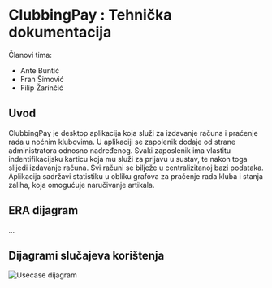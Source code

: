 # ClubbingPay : Tehnička dokumentacija
Članovi tima:
* Ante Buntić
* Fran Šimović
* Filip Žarinčić
## Uvod
ClubbingPay je desktop aplikacija koja služi za izdavanje računa i praćenje rada u noćnim klubovima. U aplikaciji se zapolenik dodaje od strane administratora odnosno nadređenog. Svaki zaposlenik ima vlastitu indentifikacijsku karticu koja mu služi za prijavu u sustav, te nakon toga slijedi izdavanje računa. Svi računi se bilježe u centralizitanoj bazi podataka. Aplikacija sadržavi statistiku u obliku grafova za praćenje rada kluba i stanja zaliha, koja omogućuje naručivanje artikala.

## ERA dijagram

...

## Dijagrami slučajeva korištenja

![Usecase dijagram](https://lh6.googleusercontent.com/qH1q3T0xXi5m7jWOHl_cvbWmmhwIRYOxNLnSPRbkd2lPGy2lDg4gofPdl0PVIuT9KDaY7l0dckdH9s8vn7mI=w1920-h882-rw)
